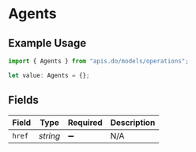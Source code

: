 # Agents

## Example Usage

```typescript
import { Agents } from "apis.do/models/operations";

let value: Agents = {};
```

## Fields

| Field              | Type               | Required           | Description        |
| ------------------ | ------------------ | ------------------ | ------------------ |
| `href`             | *string*           | :heavy_minus_sign: | N/A                |
